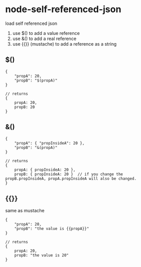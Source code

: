 # node-self-referenced-json
load self referenced json

1. use $() to add a value reference
2. use &() to add a real reference
3. use {{}} (mustache) to add a reference as a string

## $()
```
{
    "propA": 20,
    "propB": "$(propA)"
}

// returns 
{
    propA: 20,
    propB: 20
}
```


## &()
```
{
    "propA": { "propInsideA": 20 },
    "propB": "&(propA)"
}

// returns
{
    propA: { propInsideA: 20 },
    propB: { propInsideA: 20 }  // if you change the propB.propInsideA, propA.propInsideA will also be changed.
}
```


## {{}}
same as mustache
```
{
    "propA": 20,
    "propB": "the value is {{propA}}"
}

// returns
{
    propA: 20,
    propB: "the value is 20"
}